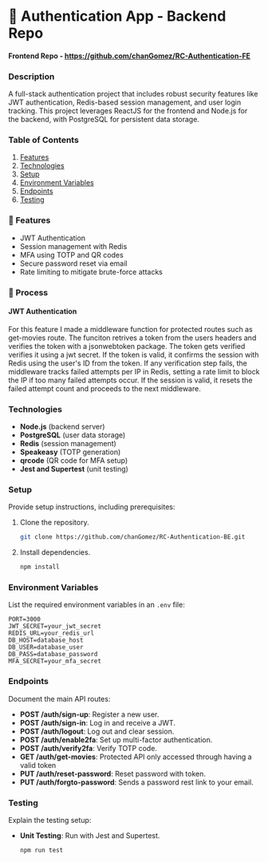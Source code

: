 # 🔐 Authentication App - Backend Repo

#### Frontend Repo - https://github.com/chanGomez/RC-Authentication-FE
### Description
A full-stack authentication project that includes robust security features like JWT authentication, Redis-based session management, and user login tracking. This project leverages ReactJS for the frontend and Node.js for the backend, with PostgreSQL for persistent data storage.

### Table of Contents
1. [Features](#features)
2. [Technologies](#technologies)
3. [Setup](#setup)
4. [Environment Variables](#environment-variables)
5. [Endpoints](#endpoints)
6. [Testing](#testing)

### 🎯 Features
- JWT Authentication
- Session management with Redis
- MFA using TOTP and QR codes
- Secure password reset via email
- Rate limiting to mitigate brute-force attacks

### 🧠 Process
#### JWT Authentication
For this feature I made a middleware function for protected routes such as get-movies route. The funciton retrives a token from the users headers and verifies the token with a jsonwebtoken package. The token gets verified verifies it using a jwt secret. If the token is valid, it confirms the session with Redis using the user's ID from the token. If any verification step fails, the middleware tracks failed attempts per IP in Redis, setting a rate limit to block the IP if too many failed attempts occur. If the session is valid, it resets the failed attempt count and proceeds to the next middleware.



### Technologies
- **Node.js** (backend server)
- **PostgreSQL** (user data storage)
- **Redis** (session management)
- **Speakeasy** (TOTP generation)
- **qrcode** (QR code for MFA setup)
- **Jest and Supertest** (unit testing)

### Setup
Provide setup instructions, including prerequisites:
1. Clone the repository.
   ```bash
   git clone https://github.com/chanGomez/RC-Authentication-BE.git
   ```
2. Install dependencies.
   ```bash
   npm install
   ```

### Environment Variables
List the required environment variables in an `.env` file:
```plaintext
PORT=3000
JWT_SECRET=your_jwt_secret
REDIS_URL=your_redis_url
DB_HOST=database_host
DB_USER=database_user
DB_PASS=database_password
MFA_SECRET=your_mfa_secret
```

### Endpoints
Document the main API routes:
- **POST /auth/sign-up**: Register a new user.
- **POST /auth/sign-in**: Log in and receive a JWT.
- **POST /auth/logout**: Log out and clear session.
- **POST /auth/enable2fa**: Set up multi-factor authentication.
- **POST /auth/verify2fa**: Verify TOTP code.
- **GET /auth/get-movies**: Protected API only accessed through having a valid token
- **PUT /auth/reset-password**: Reset password with token.
- **PUT /auth/forgto-password**: Sends a password rest link to your email.

### Testing
Explain the testing setup:
- **Unit Testing**: Run with Jest and Supertest.
  ```bash
  npm run test
  ```

